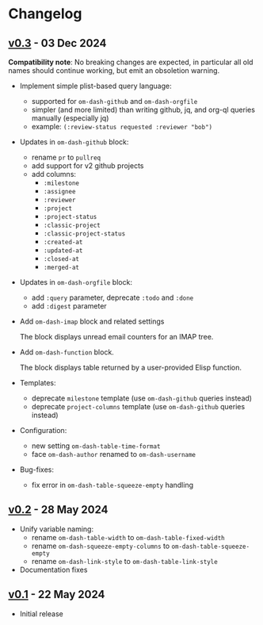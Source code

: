 # Changelog

## [v0.3][v0.3] - 03 Dec 2024

**Compatibility note**: No breaking changes are expected, in particular all old names should continue working, but emit an obsoletion warning.

* Implement simple plist-based query language:

    * supported for `om-dash-github` and `om-dash-orgfile`
    * simpler (and more limited) than writing github, jq, and org-ql queries manually (especially jq)
    * example: `(:review-status requested :reviewer "bob")`

* Updates in `om-dash-github` block:

  * rename `pr` to `pullreq`
  * add support for v2 github projects
  * add columns:
    * `:milestone`
    * `:assignee`
    * `:reviewer`
    * `:project`
    * `:project-status`
    * `:classic-project`
    * `:classic-project-status`
    * `:created-at`
    * `:updated-at`
    * `:closed-at`
    * `:merged-at`

* Updates in `om-dash-orgfile` block:

  * add `:query` parameter, deprecate `:todo` and `:done`
  * add `:digest` parameter

* Add `om-dash-imap` block and related settings

    The block displays unread email counters for an IMAP tree.

* Add `om-dash-function` block.

    The block displays table returned by a user-provided Elisp function.

* Templates:

  * deprecate `milestone` template (use `om-dash-github` queries instead)
  * deprecate `project-columns` template (use `om-dash-github` queries instead)

* Configuration:

  * new setting `om-dash-table-time-format`
  * face `om-dash-author` renamed to `om-dash-username`

* Bug-fixes:

  * fix error in `om-dash-table-squeeze-empty` handling

[v0.3]: https://github.com/gavv/om-dash/releases/tag/v0.3

## [v0.2][v0.2] - 28 May 2024

* Unify variable naming:
  * rename `om-dash-table-width` to `om-dash-table-fixed-width`
  * rename `om-dash-squeeze-empty-columns` to `om-dash-table-squeeze-empty`
  * rename `om-dash-link-style` to `om-dash-table-link-style`
* Documentation fixes

[v0.2]: https://github.com/gavv/om-dash/releases/tag/v0.2

## [v0.1][v0.1] - 22 May 2024

* Initial release

[v0.1]: https://github.com/gavv/om-dash/releases/tag/v0.1
